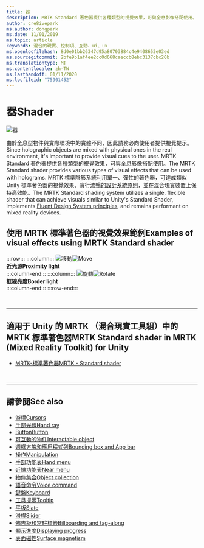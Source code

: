 ```yaml
---
title: 器
description: MRTK Standard 著色器提供各種類型的視覺效果，可與全息影像搭配使用。
author: cre8ivepark
ms.author: dongpark
ms.date: 11/01/2019
ms.topic: article
keywords: 混合的現實、控制項、互動、ui、ux
ms.openlocfilehash: 8d0e01bb26347d95a80703884c4e9408653e03ed
ms.sourcegitcommit: 2bfe9b1af4ee2cc0d668caeccb8ebc3137cbc20b
ms.translationtype: MT
ms.contentlocale: zh-TW
ms.lasthandoff: 01/11/2020
ms.locfileid: "75901452"
---
```

# <a name="shader"></a><span data-ttu-id="63498-104">器</span><span class="sxs-lookup"><span data-stu-id="63498-104">Shader</span></span>

![器](images/UX/UX_Hero_StandardShader.jpg)

<span data-ttu-id="63498-106">由於全息型物件與實際環境中的實體不同，因此請務必向使用者提供視覺提示。</span><span class="sxs-lookup"><span data-stu-id="63498-106">Since holographic objects are mixed with physical ones in the real environment, it's important to provide visual cues to the user.</span></span> <span data-ttu-id="63498-107">MRTK Standard 著色器提供各種類型的視覺效果，可與全息影像搭配使用。</span><span class="sxs-lookup"><span data-stu-id="63498-107">The MRTK Standard shader provides various types of visual effects that can be used with holograms.</span></span> <span data-ttu-id="63498-108">MRTK 標準陰影系統利用單一、彈性的著色器，可達成類似 Unity 標準著色器的視覺效果、實行[流暢的設計系統原則](https://www.microsoft.com/design/fluent/#/)，並在混合現實裝置上保持高效能。</span><span class="sxs-lookup"><span data-stu-id="63498-108">The MRTK Standard shading system utilizes a single, flexible shader that can achieve visuals similar to Unity's Standard Shader, implements [Fluent Design System principles](https://www.microsoft.com/design/fluent/#/), and remains performant on mixed reality devices.</span></span>
<br>

## <a name="examples-of-visual-effects-using-mrtk-standard-shader"></a><span data-ttu-id="63498-109">使用 MRTK 標準著色器的視覺效果範例</span><span class="sxs-lookup"><span data-stu-id="63498-109">Examples of visual effects using MRTK Standard shader</span></span> 
:::row:::
    :::column:::
       <span data-ttu-id="63498-110">![移動](images/UX/UX_Button_Affordance_ProximityLight.jpg)</span><span class="sxs-lookup"><span data-stu-id="63498-110">![Move](images/UX/UX_Button_Affordance_ProximityLight.jpg)</span></span><br>
       <span data-ttu-id="63498-111">**近光源**</span><span class="sxs-lookup"><span data-stu-id="63498-111">**Proximity light**</span></span><br>
    :::column-end:::
    :::column:::
       <span data-ttu-id="63498-112">![旋轉](images/UX/UX_Button_Affordance_FocusHighlight.jpg)</span><span class="sxs-lookup"><span data-stu-id="63498-112">![Rotate](images/UX/UX_Button_Affordance_FocusHighlight.jpg)</span></span><br>
        <span data-ttu-id="63498-113">**框線亮度**</span><span class="sxs-lookup"><span data-stu-id="63498-113">**Border light**</span></span><br>
    :::column-end:::
:::row-end:::

<br>

---

## <a name="mrtk-standard-shader-in-mrtk-mixed-reality-toolkit-for-unity"></a><span data-ttu-id="63498-114">適用于 Unity 的 MRTK （混合現實工具組）中的 MRTK 標準著色器</span><span class="sxs-lookup"><span data-stu-id="63498-114">MRTK Standard shader in MRTK (Mixed Reality Toolkit) for Unity</span></span>

* [<span data-ttu-id="63498-115">MRTK-標準著色器</span><span class="sxs-lookup"><span data-stu-id="63498-115">MRTK - Standard shader</span></span>](https://microsoft.github.io/MixedRealityToolkit-Unity/Documentation/README_MRTKStandardShader.html)


<br>

---

## <a name="see-also"></a><span data-ttu-id="63498-116">請參閱</span><span class="sxs-lookup"><span data-stu-id="63498-116">See also</span></span>

* [<span data-ttu-id="63498-117">游標</span><span class="sxs-lookup"><span data-stu-id="63498-117">Cursors</span></span>](cursors.md)
* [<span data-ttu-id="63498-118">手部光線</span><span class="sxs-lookup"><span data-stu-id="63498-118">Hand ray</span></span>](point-and-commit.md)
* [<span data-ttu-id="63498-119">Button</span><span class="sxs-lookup"><span data-stu-id="63498-119">Button</span></span>](button.md)
* [<span data-ttu-id="63498-120">可互動的物件</span><span class="sxs-lookup"><span data-stu-id="63498-120">Interactable object</span></span>](interactable-object.md)
* [<span data-ttu-id="63498-121">週框方塊和應用程式列</span><span class="sxs-lookup"><span data-stu-id="63498-121">Bounding box and App bar</span></span>](app-bar-and-bounding-box.md)
* [<span data-ttu-id="63498-122">操作</span><span class="sxs-lookup"><span data-stu-id="63498-122">Manipulation</span></span>](direct-manipulation.md)
* [<span data-ttu-id="63498-123">手部功能表</span><span class="sxs-lookup"><span data-stu-id="63498-123">Hand menu</span></span>](hand-menu.md)
* [<span data-ttu-id="63498-124">近端功能表</span><span class="sxs-lookup"><span data-stu-id="63498-124">Near menu</span></span>](near-menu.md)
* [<span data-ttu-id="63498-125">物件集合</span><span class="sxs-lookup"><span data-stu-id="63498-125">Object collection</span></span>](object-collection.md)
* [<span data-ttu-id="63498-126">語音命令</span><span class="sxs-lookup"><span data-stu-id="63498-126">Voice command</span></span>](voice-input.md)
* [<span data-ttu-id="63498-127">鍵盤</span><span class="sxs-lookup"><span data-stu-id="63498-127">Keyboard</span></span>](keyboard.md)
* [<span data-ttu-id="63498-128">工具提示</span><span class="sxs-lookup"><span data-stu-id="63498-128">Tooltip</span></span>](tooltip.md)
* [<span data-ttu-id="63498-129">平板</span><span class="sxs-lookup"><span data-stu-id="63498-129">Slate</span></span>](slate.md)
* [<span data-ttu-id="63498-130">滑桿</span><span class="sxs-lookup"><span data-stu-id="63498-130">Slider</span></span>](slider.md)
* [<span data-ttu-id="63498-131">佈告板和常駐標籤</span><span class="sxs-lookup"><span data-stu-id="63498-131">Billboarding and tag-along</span></span>](billboarding-and-tag-along.md)
* [<span data-ttu-id="63498-132">顯示進度</span><span class="sxs-lookup"><span data-stu-id="63498-132">Displaying progress</span></span>](progress.md)
* [<span data-ttu-id="63498-133">表面磁性</span><span class="sxs-lookup"><span data-stu-id="63498-133">Surface magnetism</span></span>](surface-magnetism.md)
